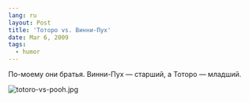 ```yaml
---
lang: ru
layout: Post
title: 'Тоторо vs. Винни-Пух'
date: Mar 6, 2009
tags:
  - humor
---
```


По-моему они братья. Винни-Пух — старший, а Тоторо — младший.

![totoro-vs-pooh.jpg](upload://totoro-vs-pooh.jpg)

